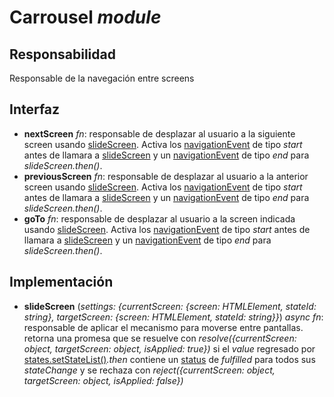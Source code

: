 # Carrousel _module_

## Responsabilidad

Responsable de la navegación entre screens

## Interfaz

-   **nextScreen** _fn_: responsable de desplazar al usuario a la siguiente screen usando [slideScreen](#implementación). Activa los [navigationEvent](./display.md#eventos) de tipo _start_ antes de llamara a [slideScreen](#implementación) y un [navigationEvent](./display.md#eventos) de tipo _end_ para _slideScreen.then()_.
-   **previousScreen** _fn_: responsable de desplazar al usuario a la anterior screen usando [slideScreen](#implementación). Activa los [navigationEvent](./display.md#eventos) de tipo _start_ antes de llamara a [slideScreen](#implementación) y un [navigationEvent](./display.md#eventos) de tipo _end_ para _slideScreen.then()_.
-   **goTo** _fn_: responsable de desplazar al usuario a la screen indicada usando [slideScreen](#implementación). Activa los [navigationEvent](./display.md#eventos) de tipo _start_ antes de llamara a [slideScreen](#implementación) y un [navigationEvent](./display.md#eventos) de tipo _end_ para _slideScreen.then()_.

## Implementación

-   **slideScreen** (_settings: {currentScreen: {screen: HTMLElement, stateId: string}, targetScreen: {screen: HTMLElement, stateId: string}}_) _async fn_: responsable de aplicar el mecanismo para moverse entre pantallas. retorna una promesa que se resuelve con _resolve({currentScreen: object, targetScreen: object, isApplied: true})_ si el _value_ regresado por [states.setStateList()](./states.md#interfaz)_.then_ contiene un [status](https://developer.mozilla.org/en-US/docs/Web/JavaScript/Reference/Global_Objects/Promise/allSettled#status) de _fulfilled_ para todos sus _stateChange_ y se rechaza con _reject({currentScreen: object, targetScreen: object, isApplied: false})_
